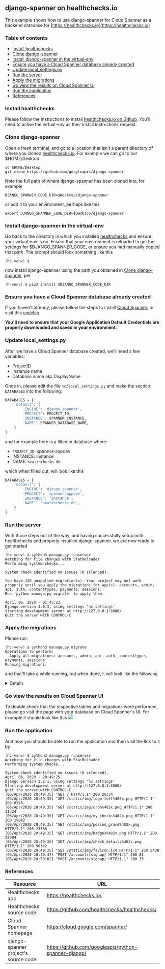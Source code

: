 ## django-spanner on healthchecks.io

This example shows how to use django-spanner for Cloud Spanner as a backend database for [https://healthchecks.io](https://healthchecks.io)

### Table of contents
- [Install healthchecks](#install-healthchecks)
- [Clone django-spanner](#clone-django-spanner)
- [Install django-spanner in the virtual-env](#install-django-spanner-in-the-virtual-env)
- [Ensure you have a Cloud Spanner database already created](#ensure-you-have-a-Cloud-Spanner-database-already-created)
- [Update local_settings.py](#update-local_settings.py)
- [Run the server](#run-the-server)
- [Apply the migrations](#apply-the-migrations)
- [Go view the results on Cloud Spanner UI](#go-view-the-results-on-Cloud-Spanner-UI)
- [Run the application](#run-the-application)
- [References](#references)

### Install healthchecks
Please follow the instructions to install [healthchecks.io on Github](https://github.com/healthchecks/healthchecks/).
You'll need to active the virtual-env as their install instructions request.

### Clone django-spanner
Open a fresh terminal, and go to a location that isn't a parent directory of where you cloned [healthchecks.io](#install-healthchecks).
For example we can go to our $HOME/Desktop
```shell
cd $HOME/Desktop
git clone https://github.com/googleapis/django-spanner
```

Note the full path of where django-spanner has been cloned into, for example
```shell
DJANGO_SPANNER_CODE_DIR=$Desktop/django-spanner
```
or add it to your environment, perhaps like this
```shell
export DJANGO_SPANNER_CODE_DIR=$Desktop/django-spanner
```

### Install django-spanner in the virtual-env
Go back to the directory in which you installed [healthchecks](#install-healthchecks) and ensure your virtual-env is on.
Ensure that your environment is reloaded to get the settings for $DJANGO_SPANNER_CODE, or ensure you had manually copied that path.
The prompt should look something like this
```shell
(hc-venv) $
```

now install django-spanner using the path you obtained in [Clone django-spanner](#clone-django-spanner), per

```shell
(h-venv) $ pip3 install $DJANGO_SPANNER_CODE_DIR
```

### Ensure you have a Cloud Spanner database already created
If you haven't already, please follow the steps to install [Cloud Spanner](https://cloud.google.com/spanner/docs/getting-started/set-up),
or visit this [codelab](https://opencensus.io/codelabs/spanner/#0)

**You'll need to ensure that your Google Application Default Credentials are properly downloaded and saved in your environment.**

### Update local_settings.py
After we have a Cloud Spanner database created, we'll need a few variables:
* ProjectID
* Instance name
* Database name aka DisplayName

Once in, please edit the file `hc/local_settings.py` and make the section `DATABASES` into the following:
```python
DATABASES = {
    'default': {
        'ENGINE': 'django_spanner',
        'PROJECT': PROJECT_ID,
        'INSTANCE': SPANNER_INSTANCE,
        'NAME': SPANNER_DATABASE_NAME,
    }
}
```

and for example here is a filled in database where:

* `PROJECT_ID`: spanner-appdev
* INSTANCE: instance
* NAME: `healthchecks_db`

which when filled out, will look like this

```python
DATABASES = {
    'default': {
        'ENGINE': 'django_spanner',
        'PROJECT': 'spanner-appdev',
        'INSTANCE': 'instance',
        'NAME': 'healthchecks_db',
    }
}
```

### Run the server
With those steps out of the way, and having successfully setup both healthchecks and properly installed django-spanner, we are now ready to get started

```shell
(hc-venv) $ python3 manage.py runserver
Watching for file changes with StatReloader
Performing system checks...

System check identified no issues (0 silenced).

You have 120 unapplied migration(s). Your project may not work properly until you apply the migrations for app(s): accounts, admin, api, auth, contenttypes, payments, sessions.
Run 'python manage.py migrate' to apply them.

April 06, 2020 - 01:45:23
Django version 3.0.3, using settings 'hc.settings'
Starting development server at http://127.0.0.1:8000/
Quit the server with CONTROL-C
```

### Apply the migrations
Please run:
```shell
(hc-venv) $ python3 manage.py migrate
Operations to perform:
  Apply all migrations: accounts, admin, api, auth, contenttypes, payments, sessions
Running migrations:
```

and that'll take a while running, but when done, it will look like the following

<details>

```shell
(hc-venv) $ python3 manage.py migrate
Operations to perform:
  Apply all migrations: accounts, admin, api, auth, contenttypes, payments, sessions
Running migrations:
  Applying contenttypes.0001_initial... OK
  Applying auth.0001_initial... OK
  Applying accounts.0001_initial... OK
  Applying accounts.0002_profile_ping_log_limit... OK
  Applying accounts.0003_profile_token... OK
  Applying accounts.0004_profile_api_key... OK
  Applying accounts.0005_auto_20160509_0801... OK
  Applying accounts.0006_profile_current_team... OK
  Applying accounts.0007_profile_check_limit... OK
  Applying accounts.0008_profile_bill_to... OK
  Applying accounts.0009_auto_20170714_1734... OK
  Applying accounts.0010_profile_team_limit... OK
  Applying accounts.0011_profile_sort... OK
  Applying accounts.0012_auto_20171014_1002... OK
  Applying accounts.0013_remove_profile_team_access_allowed... OK
  Applying accounts.0014_auto_20171227_1530... OK
  Applying accounts.0015_auto_20181029_1858... OK
  Applying accounts.0016_remove_profile_bill_to... OK
  Applying accounts.0017_auto_20190112_1426... OK
  Applying accounts.0018_auto_20190112_1426... OK
  Applying accounts.0019_project_badge_key... OK
  Applying accounts.0020_auto_20190112_1950... OK
  Applying accounts.0021_auto_20190112_2005... OK
  Applying accounts.0022_auto_20190114_0857... OK
  Applying accounts.0023_auto_20190117_1419... OK
  Applying accounts.0024_auto_20190119_1540... OK
  Applying accounts.0025_remove_member_team... OK
  Applying accounts.0026_auto_20190204_2042... OK
  Applying accounts.0027_profile_deletion_notice_date... OK
  Applying accounts.0028_auto_20191119_1346... OK
  Applying admin.0001_initial... OK
  Applying admin.0002_logentry_remove_auto_add... OK
  Applying admin.0003_logentry_add_action_flag_choices... OK
  Applying api.0001_initial... OK
  Applying api.0002_auto_20150616_0732... OK
  Applying api.0003_auto_20150616_1249... OK
  Applying api.0004_auto_20150616_1319... OK
  Applying api.0005_auto_20150630_2021... OK
  Applying api.0006_check_grace... OK
  Applying api.0007_ping... OK
  Applying api.0008_auto_20150801_1213... OK
  Applying api.0009_auto_20150801_1250... OK
  Applying api.0010_channel... OK
  Applying api.0011_notification... OK
  Applying api.0012_auto_20150930_1922... OK
  Applying api.0013_auto_20151001_2029... OK
  Applying api.0014_auto_20151019_2039... OK
  Applying api.0015_auto_20151022_1008... OK
  Applying api.0016_auto_20151030_1107... OK
  Applying api.0017_auto_20151117_1032... OK
  Applying api.0018_remove_ping_body... OK
  Applying api.0019_check_tags... OK
  Applying api.0020_check_n_pings... OK
  Applying api.0021_ping_n... OK
  Applying api.0022_auto_20160130_2042... OK
  Applying api.0023_auto_20160131_1919... OK
  Applying api.0024_auto_20160203_2227... OK
  Applying api.0025_auto_20160216_1214... OK
  Applying api.0026_auto_20160415_1824... OK
  Applying api.0027_auto_20161213_1059... OK
  Applying api.0028_auto_20170305_1907... OK
  Applying api.0029_auto_20170507_1251... OK
  Applying api.0030_check_last_ping_body... OK
  Applying api.0031_auto_20170509_1320... OK
  Applying api.0032_auto_20170608_1158... OK
  Applying api.0033_auto_20170714_1715... OK
  Applying api.0034_auto_20171227_1530... OK
  Applying api.0035_auto_20171229_2008... OK
  Applying api.0036_auto_20180116_2243... OK
  Applying api.0037_auto_20180127_1215... OK
  Applying api.0038_auto_20180318_1306... OK
  Applying api.0039_remove_check_last_ping_body... OK
  Applying api.0040_auto_20180517_1336... OK
  Applying api.0041_check_desc... OK
  Applying api.0042_auto_20181029_1522... OK
  Applying api.0043_channel_name... OK
  Applying api.0044_auto_20181120_2004... OK
  Applying api.0045_flip... OK
  Applying api.0046_auto_20181218_1245... OK
  Applying api.0047_auto_20181225_2315... OK
  Applying api.0048_auto_20190102_0737... OK
  Applying api.0049_auto_20190102_0743... OK
  Applying api.0050_ping_kind... OK
  Applying api.0051_auto_20190104_0908... OK
  Applying api.0052_auto_20190104_1122... OK
  Applying api.0053_check_subject... OK
  Applying api.0054_auto_20190112_1427... OK
  Applying api.0055_auto_20190112_1427... OK
  Applying api.0056_auto_20190114_0857... OK
  Applying api.0057_auto_20190118_1319... OK
  Applying api.0058_auto_20190312_1716... OK
  Applying api.0059_auto_20190314_1744... OK
  Applying api.0060_tokenbucket... OK
  Applying api.0061_webhook_values... OK
  Applying api.0062_auto_20190720_1350... OK
  Applying api.0063_auto_20190903_0901... OK
  Applying api.0064_auto_20191119_1346... OK
  Applying api.0065_auto_20191127_1240... OK
  Applying api.0066_channel_last_error... OK
  Applying api.0067_last_error_values... OK
  Applying api.0068_auto_20200117_1023... OK
  Applying api.0069_auto_20200117_1227... OK
  Applying contenttypes.0002_remove_content_type_name... OK
  Applying auth.0002_alter_permission_name_max_length... OK
  Applying auth.0003_alter_user_email_max_length... OK
  Applying auth.0004_alter_user_username_opts... OK
  Applying auth.0005_alter_user_last_login_null... OK
  Applying auth.0006_require_contenttypes_0002... OK
  Applying auth.0007_alter_validators_add_error_messages... OK
  Applying auth.0008_alter_user_username_max_length... OK
  Applying auth.0009_alter_user_last_name_max_length... OK
  Applying auth.0010_alter_group_name_max_length... OK
  Applying auth.0011_update_proxy_permissions... OK
  Applying payments.0001_initial... OK
  Applying payments.0002_subscription_plan_id... OK
  Applying payments.0003_subscription_address_id... OK
  Applying payments.0004_subscription_send_invoices... OK
  Applying payments.0005_subscription_plan_name... OK
  Applying payments.0006_subscription_invoice_email... OK
  Applying sessions.0001_initial... OK
```
</details>

### Go view the results on Cloud Spanner UI

To double check that the respective tables and migrations were performed, please go visit the page with your database on Cloud Spanner's UI.
For example it should look like this
![](/assets/healthchecks-db-overview.png)

### Run the application
And now you should be able to run the application and then visit the link to it by

```shell
(hc-venv) $ python3 manage.py runserver
Watching for file changes with StatReloader
Performing system checks...

System check identified no issues (0 silenced).
April 06, 2020 - 20:49:25
Django version 2.2.1, using settings 'hc.settings'
Starting development server at http://127.0.0.1:8000/
Quit the server with CONTROL-C.
[06/Apr/2020 20:49:35] "GET / HTTP/1.1" 200 29334
[06/Apr/2020 20:49:35] "GET /static/img/logo-full%402x.png HTTP/1.1" 200 8395
[06/Apr/2020 20:49:35] "GET /static/img/cron%402x.png HTTP/1.1" 200 31324
[06/Apr/2020 20:49:35] "GET /static/img/my_checks%402x.png HTTP/1.1" 200 29642
[06/Apr/2020 20:49:35] "GET /static/img/period_grace%402x.png HTTP/1.1" 200 23388
[06/Apr/2020 20:49:35] "GET /static/img/badges%402x.png HTTP/1.1" 200 28904
[06/Apr/2020 20:49:35] "GET /static/img/check_details%402x.png HTTP/1.1" 200 50342
[06/Apr/2020 20:49:35] "GET /static/img/favicon.ico HTTP/1.1" 200 5430
[06/Apr/2020 20:49:47] "POST /accounts/signup/ HTTP/1.1" 200 81
[06/Apr/2020 20:50:02] "POST /accounts/signup/ HTTP/1.1" 200 73
```

### References

Resource|URL
---|---
Healthchecks app|https://healthchecks.io/
Healthchecks source code|https://github.com/healthchecks/healthchecks/
Cloud Spanner homepage|https://cloud.google.com/spanner/
django-spanner project's source code|https://github.com/googleapis/python-spanner-django/
